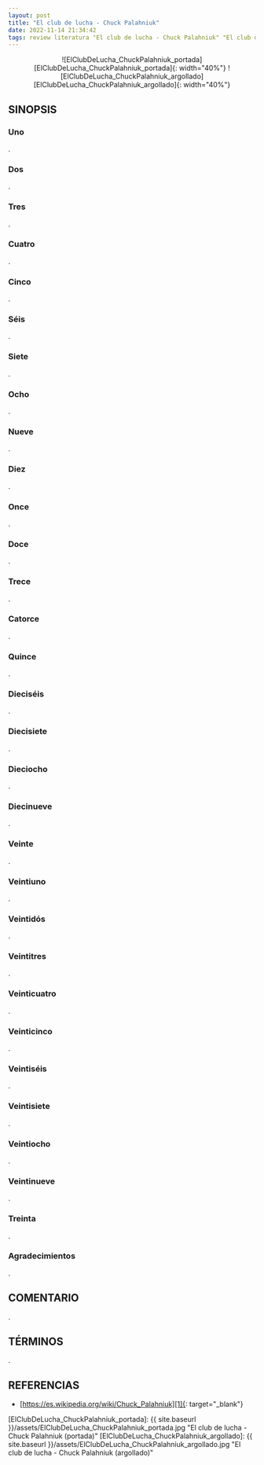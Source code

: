 ```yaml
---
layout: post
title: "El club de lucha - Chuck Palahniuk"
date: 2022-11-14 21:34:42
tags: review literatura "El club de lucha - Chuck Palahniuk" "El club de lucha" "Chuck Palahniuk" ElClubDeLucha_ChuckPalahniuk ElClubDeLucha ChuckPalahniuk
---
```




<div style="text-align:center" markdown="1">
![ElClubDeLucha_ChuckPalahniuk_portada][ElClubDeLucha_ChuckPalahniuk_portada]{: width="40%"}
![ElClubDeLucha_ChuckPalahniuk_argollado][ElClubDeLucha_ChuckPalahniuk_argollado]{: width="40%"}
</div>



## SINOPSIS

### Uno
.

### Dos
.

### Tres
.

### Cuatro
.

### Cinco
.

### Séis
.

### Siete
.

### Ocho
.

### Nueve
.

### Diez
.

### Once
.

### Doce
.

### Trece
.

### Catorce
.

### Quince
.

### Dieciséis
.

### Diecisiete
.

### Dieciocho
.

### Diecinueve
.

### Veinte
.

### Veintiuno
.

### Veintidós
.

### Veintitres
.

### Veinticuatro
.

### Veinticinco
.

### Veintiséis
.

### Veintisiete
.

### Veintiocho
.

### Veintinueve
.

### Treinta
.

### Agradecimientos
.



## COMENTARIO
.



## TÉRMINOS
.



## REFERENCIAS
* [https://es.wikipedia.org/wiki/Chuck_Palahniuk][1]{: target="_blank"}



[1]: https://es.wikipedia.org/wiki/Chuck_Palahniuk



[ElClubDeLucha_ChuckPalahniuk_portada]: {{ site.baseurl }}/assets/ElClubDeLucha_ChuckPalahniuk_portada.jpg "El club de lucha - Chuck Palahniuk (portada)"
[ElClubDeLucha_ChuckPalahniuk_argollado]: {{ site.baseurl }}/assets/ElClubDeLucha_ChuckPalahniuk_argollado.jpg "El club de lucha - Chuck Palahniuk (argollado)"
